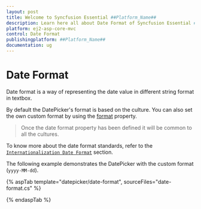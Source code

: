 ```yaml
---
layout: post
title: Welcome to Syncfusion Essential ##Platform_Name##
description: Learn here all about Date Format of Syncfusion Essential ##Platform_Name## widgets based on HTML5 and jQuery.
platform: ej2-asp-core-mvc
control: Date Format
publishingplatform: ##Platform_Name##
documentation: ug
---
```



# Date Format

Date format is a way of representing the date value in different string format in textbox.

By default the DatePicker's format is based on the culture. You can also set the own
custom format by using the
[format](https://help.syncfusion.com/cr/aspnetcore-js2/Syncfusion.EJ2.Calendars.DatePicker.html#Syncfusion_EJ2_Calendars_DatePicker_Format)
property.

> Once the date format property has been defined it will be common to all the cultures.

To know more about the date format standards, refer to the
[`Internationalization Date Format`](../common/internationalization/) section.

The following example demonstrates the DatePicker with the custom format (`yyyy-MM-dd`).

{% aspTab template="datepicker/date-format", sourceFiles="date-format.cs" %}

{% endaspTab %}